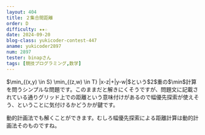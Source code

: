 ```yaml
---
layout: 404
title: ２集合間距離
order: D
difficulty: ★★☆
date: 2024-09-20
blog-class: yukicoder-contest-447
aname: yukicoder2897
num: 2897
tester: binapさん
tags: [競技プログラミング,数学]
---
```


<p>
$\min_{(x,y) \in S} \min_{(z,w) \in T} |x-z|+|y-w|$という$2$重の$\min$計算を問うシンプルな問題です。このままだと解きにくそうですが、問題文に記載されている通りグリッド上での距離という意味付けがあるので幅優先探索が使えそう、ということに気付けるかどうかが鍵です。
</p>
<p>
動的計画法でも解くことができます。むしろ幅優先探索による距離計算は動的計画法そのものですね。
</p>
